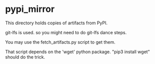 # pypi_mirror
This directory holds copies of artifacts from PyPI.

git-lfs is used.   so you might need to do git-lfs dance steps.

You may use the fetch_artifacts.py script to get them.   

That script depends on the 'wget' python package.   "pip3 install wget" should do the trick.

